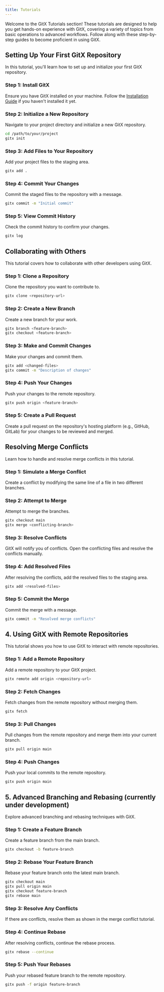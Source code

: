 ```yaml
---
title: Tutorials
---
```


Welcome to the GitX Tutorials section! These tutorials are designed to help you get hands-on experience with GitX, covering a variety of topics from basic operations to advanced workflows. Follow along with these step-by-step guides to become proficient in using GitX.

## Setting Up Your First GitX Repository

In this tutorial, you'll learn how to set up and initialize your first GitX repository.

### Step 1: Install GitX

Ensure you have GitX installed on your machine. Follow the [Installation Guide](/Getting_Started.html#installation-guide) if you haven't installed it yet.

### Step 2: Initialize a New Repository

Navigate to your project directory and initialize a new GitX repository.

```bash
cd /path/to/your/project
gitx init
```

### Step 3: Add Files to Your Repository

Add your project files to the staging area.

```bash
gitx add .
```

### Step 4: Commit Your Changes

Commit the staged files to the repository with a message.

```bash
gitx commit -m "Initial commit"
```

### Step 5: View Commit History

Check the commit history to confirm your changes.

```bash
gitx log
```

## Collaborating with Others

This tutorial covers how to collaborate with other developers using GitX.

### Step 1: Clone a Repository

Clone the repository you want to contribute to.

```bash
gitx clone <repository-url>
```

### Step 2: Create a New Branch

Create a new branch for your work.

```bash
gitx branch <feature-branch>
gitx checkout <feature-branch>
```

### Step 3: Make and Commit Changes

Make your changes and commit them.

```bash
gitx add <changed-files>
gitx commit -m "Description of changes"
```

### Step 4: Push Your Changes

Push your changes to the remote repository.

```bash
gitx push origin <feature-branch>
```

### Step 5: Create a Pull Request

Create a pull request on the repository's hosting platform (e.g., GitHub, GitLab) for your changes to be reviewed and merged.

## Resolving Merge Conflicts

Learn how to handle and resolve merge conflicts in this tutorial.

### Step 1: Simulate a Merge Conflict

Create a conflict by modifying the same line of a file in two different branches.

### Step 2: Attempt to Merge

Attempt to merge the branches.

```bash
gitx checkout main
gitx merge <conflicting-branch>
```

### Step 3: Resolve Conflicts

GitX will notify you of conflicts. Open the conflicting files and resolve the conflicts manually.

### Step 4: Add Resolved Files

After resolving the conflicts, add the resolved files to the staging area.

```bash
gitx add <resolved-files>
```

### Step 5: Commit the Merge

Commit the merge with a message.

```bash
gitx commit -m "Resolved merge conflicts"
```

## 4. Using GitX with Remote Repositories

This tutorial shows you how to use GitX to interact with remote repositories.

### Step 1: Add a Remote Repository

Add a remote repository to your GitX project.

```bash
gitx remote add origin <repository-url>
```

### Step 2: Fetch Changes

Fetch changes from the remote repository without merging them.

```bash
gitx fetch
```

### Step 3: Pull Changes

Pull changes from the remote repository and merge them into your current branch.

```bash
gitx pull origin main
```

### Step 4: Push Changes

Push your local commits to the remote repository.

```bash
gitx push origin main
```

## 5. Advanced Branching and Rebasing (currently under development)

Explore advanced branching and rebasing techniques with GitX.

### Step 1: Create a Feature Branch

Create a feature branch from the main branch.

```bash
gitx checkout -b feature-branch
```

### Step 2: Rebase Your Feature Branch

Rebase your feature branch onto the latest main branch.

```bash
gitx checkout main
gitx pull origin main
gitx checkout feature-branch
gitx rebase main
```

### Step 3: Resolve Any Conflicts

If there are conflicts, resolve them as shown in the merge conflict tutorial.

### Step 4: Continue Rebase

After resolving conflicts, continue the rebase process.

```bash
gitx rebase --continue
```

### Step 5: Push Your Rebases

Push your rebased feature branch to the remote repository.

```bash
gitx push -f origin feature-branch
```